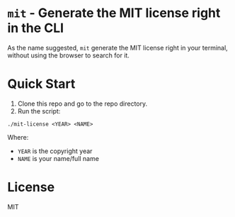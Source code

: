 # `mit` - Generate the MIT license right in the CLI

As the name suggested, `mit` generate the MIT license right in your terminal, without using the browser
to search for it.

# Quick Start

1. Clone this repo and go to the repo directory.
2. Run the script:

```
./mit-license <YEAR> <NAME>
```

Where:
- `YEAR` is the copyright year
- `NAME` is your name/full name

# License

MIT
